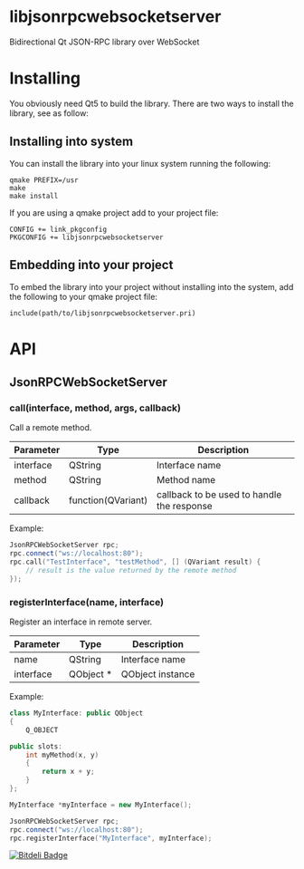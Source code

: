 # libjsonrpcwebsocketserver
Bidirectional Qt JSON-RPC library over WebSocket

# Installing

You obviously need Qt5 to build the library. There are two ways to install the library, see as follow:

## Installing into system

You can install the library into your linux system running the following:

```shell
qmake PREFIX=/usr
make
make install
```

If you are using a qmake project add to your project file:

```
CONFIG += link_pkgconfig
PKGCONFIG += libjsonrpcwebsocketserver
```

## Embedding into your project

To embed the library into your project without installing into the system, add the following to your qmake project file:

```
include(path/to/libjsonrpcwebsocketserver.pri)
```

# API

## JsonRPCWebSocketServer

### call(interface, method, args, callback)

Call a remote method.

Parameter | Type               | Description
--------- | ------------------ | -----------
interface | QString            | Interface name
method    | QString            | Method name
callback  | function(QVariant) | callback to be used to handle the response

Example:

```c++
JsonRPCWebSocketServer rpc;
rpc.connect("ws://localhost:80");
rpc.call("TestInterface", "testMethod", [] (QVariant result) {
    // result is the value returned by the remote method
});
```

### registerInterface(name, interface)

Register an interface in remote server.

Parameter | Type      | Description
--------- | --------- | -----------
name      | QString   | Interface name
interface | QObject * | QObject instance

Example:

```c++
class MyInterface: public QObject
{
    Q_OBJECT

public slots:
    int myMethod(x, y)
    {
        return x + y;
    }
};

MyInterface *myInterface = new MyInterface();

JsonRPCWebSocketServer rpc;
rpc.connect("ws://localhost:80");
rpc.registerInterface("MyInterface", myInterface);
```


[![Bitdeli Badge](https://d2weczhvl823v0.cloudfront.net/gustavosbarreto/libjsonrpcwebsocketserver/trend.png)](https://bitdeli.com/free "Bitdeli Badge")

